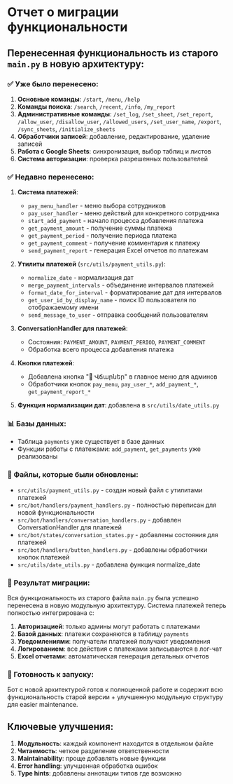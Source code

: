 # Отчет о миграции функциональности

## Перенесенная функциональность из старого `main.py` в новую архитектуру:

### ✅ Уже было перенесено:
1. **Основные команды**: `/start`, `/menu`, `/help`
2. **Команды поиска**: `/search`, `/recent`, `/info`, `/my_report`
3. **Административные команды**: `/set_log`, `/set_sheet`, `/set_report`, `/allow_user`, `/disallow_user`, `/allowed_users`, `/set_user_name`, `/export`, `/sync_sheets`, `/initialize_sheets`
4. **Обработчики записей**: добавление, редактирование, удаление записей
5. **Работа с Google Sheets**: синхронизация, выбор таблиц и листов
6. **Система авторизации**: проверка разрешенных пользователей

### ✅ Недавно перенесено:
1. **Система платежей**: 
   - `pay_menu_handler` - меню выбора сотрудников
   - `pay_user_handler` - меню действий для конкретного сотрудника
   - `start_add_payment` - начало процесса добавления платежа
   - `get_payment_amount` - получение суммы платежа
   - `get_payment_period` - получение периода платежа
   - `get_payment_comment` - получение комментария к платежу
   - `send_payment_report` - генерация Excel отчетов по платежам

2. **Утилиты платежей** (`src/utils/payment_utils.py`):
   - `normalize_date` - нормализация дат
   - `merge_payment_intervals` - объединение интервалов платежей
   - `format_date_for_interval` - форматирование дат для интервалов
   - `get_user_id_by_display_name` - поиск ID пользователя по отображаемому имени
   - `send_message_to_user` - отправка сообщений пользователям

3. **ConversationHandler для платежей**: 
   - Состояния: `PAYMENT_AMOUNT`, `PAYMENT_PERIOD`, `PAYMENT_COMMENT`
   - Обработка всего процесса добавления платежа

4. **Кнопки платежей**: 
   - Добавлена кнопка "💸 Վճարներ" в главное меню для админов
   - Обработчики кнопок `pay_menu`, `pay_user_*`, `add_payment_*`, `get_payment_report_*`

5. **Функция нормализации дат**: добавлена в `src/utils/date_utils.py`

### 📊 Базы данных:
- Таблица `payments` уже существует в базе данных
- Функции работы с платежами: `add_payment`, `get_payments` уже реализованы

### 🔧 Файлы, которые были обновлены:
- `src/utils/payment_utils.py` - создан новый файл с утилитами платежей
- `src/bot/handlers/payment_handlers.py` - полностью переписан для новой функциональности
- `src/bot/handlers/conversation_handlers.py` - добавлен ConversationHandler для платежей
- `src/bot/states/conversation_states.py` - добавлены состояния для платежей
- `src/bot/handlers/button_handlers.py` - добавлены обработчики кнопок платежей
- `src/utils/date_utils.py` - добавлена функция normalize_date

### 🎯 Результат миграции:
Вся функциональность из старого файла `main.py` была успешно перенесена в новую модульную архитектуру. Система платежей теперь полностью интегрирована с:

1. **Авторизацией**: только админы могут работать с платежами
2. **Базой данных**: платежи сохраняются в таблицу `payments`
3. **Уведомлениями**: получатели платежей получают уведомления
4. **Логированием**: все действия с платежами записываются в лог-чат
5. **Excel отчетами**: автоматическая генерация детальных отчетов

### 🚀 Готовность к запуску:
Бот с новой архитектурой готов к полноценной работе и содержит всю функциональность старой версии + улучшенную модульную структуру для easier maintenance.

## Ключевые улучшения:
1. **Модульность**: каждый компонент находится в отдельном файле
2. **Читаемость**: четкое разделение ответственности
3. **Maintainability**: проще добавлять новые функции
4. **Error handling**: улучшенная обработка ошибок
5. **Type hints**: добавлены аннотации типов где возможно
